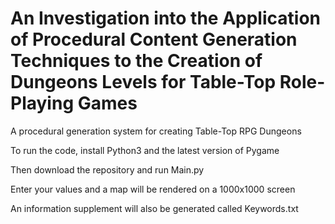 # An Investigation into the Application of Procedural Content Generation Techniques to the Creation of Dungeons Levels for Table-Top Role-Playing Games

A procedural generation system for creating Table-Top RPG Dungeons

To run the code, install Python3 and the latest version of Pygame

Then download the repository and run Main.py

Enter your values and a map will be rendered on a 1000x1000 screen

An information supplement will also be generated called Keywords.txt
